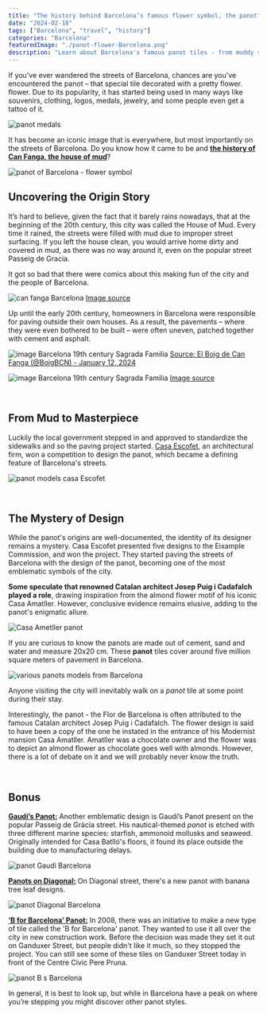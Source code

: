 ```yaml
---
title: "The history behind Barcelona’s famous flower symbol, the panot"
date: "2024-02-18"
tags: ["Barcelona", "travel", "history"]
categories: "Barcelona"
featuredImage: "./panot-flower-Barcelona.png"
description: "Learn about Barcelona's famous panot tiles - from muddy streets to city symbols. Discover their design secrets and the architects behind them."
---
```


If you've ever wandered the streets of Barcelona, chances are you've encountered the panot – that special tile decorated with a pretty flower. flower. Due to its popularity, it has started being used in many ways like souvenirs, clothing, logos, medals, jewelry, and some people even get a tattoo of it.

![panot medals](./panot-medals-barcelona.png)

It has become an iconic image that is everywhere, but most importantly on the streets of Barcelona. Do you know how it came to be and **<u>the history of Can Fanga, the house of mud</u>**?

![panot of Barcelona - flower symbol](./panot-flower-Barcelona.png)
<br />

## Uncovering the Origin Story

It’s hard to believe, given the fact that it barely rains nowadays, that at the beginning of the 20th century, this city was called the House of Mud. Every time it rained, the streets were filled with mud due to improper street surfacing. If you left the house clean, you would arrive home dirty and covered in mud, as there was no way around it, even on the popular street Passeig de Gracia.

It got so bad that there were comics about this making fun of the city and the people of Barcelona.

![can fanga Barcelona](./can-fanga-barcelona.png)
[Image source](https://raco.cat/index.php/TreballsComunicacio/article/view/243111/325780)

Up until the early 20th century, homeowners in Barcelona were responsible for paving outside their own houses. As a result, the pavements – where they were even bothered to be built – were often uneven, patched together with cement and asphalt.

<img alt="image Barcelona 19th century Sagrada Familia" draggable="true" src="https://pbs.twimg.com/media/GDo3uKEXsAApJkq?format=jpg&amp;name=900x900" class="css-9pa8cd" ></img>
[Source: El Boig de Can Fanga (@BoigBCN) - January 12, 2024](https://twitter.com/BoigBCN/status/1745769078126416026)

<img alt="image Barcelona 19th century Sagrada Familia" draggable="true" src="https://historiesdebcn.com/wp-content/uploads/2023/01/granvia.jpg" class="css-9pa8cd" ></img>
[Image source](https://historiesdebcn.com/can-fanga-quan-barcelona-era-la-ciutat-del-fang/)

<br />

## From Mud to Masterpiece

Luckily the local government stepped in and approved to standardize the sidewalks and so the paving project started. <a href="https://www.escofet.com/en" target="_blank" class="articleLink">Casa Escofet</a>, an architectural firm, won a competition to design the panot, which became a defining feature of Barcelona's streets.

![panot models casa Escofet](./panots-models-escofet.png)

<br/>

## The Mystery of Design

While the panot's origins are well-documented, the identity of its designer remains a mystery. Casa Escofet presented five designs to the Eixample Commission,
and won the project. They started paving the streets of Barcelona with the design of the panot, becoming one of the most emblematic symbols of the city.

**Some speculate that renowned Catalan architect Josep Puig i Cadafalch played a role**, drawing inspiration from the almond flower motif of his iconic Casa Amatller. However, conclusive evidence remains elusive, adding to the panot's enigmatic allure.

![Casa Ametller panot](./panot-casa-ametller.png)

If you are curious to know the panots are made out of cement, sand and water and measure 20x20 cm. These **panot** tiles cover around five million square meters of pavement in Barcelona.

![various panots models from Barcelona](./various-panots-models-barcelona.png)

Anyone visiting the city will inevitably walk on a *panot* tile at some point during their stay.

Interestingly, the panot - the Flor de Barcelona is often attributed to the famous Catalan architect Josep Puig i Cadafalch. The flower design is said to have been a copy of the one he instated in the entrance of his Modernist mansion Casa Amatller. Amatller was a chocolate owner and the flower was to depict an almond flower as chocolate goes well with almonds. However, there is a lot of debate on it and we will probably never know the truth.

<br/>

## Bonus

**<u>Gaudí’s Panot:</u>** Another emblematic design is Gaudí’s Panot present on the popular Passeig de Gràcia street. His nautical-themed *panot* is etched with three different marine species: starfish, ammonoid mollusks and seaweed. Originally intended for Casa Batlló's floors, it found its place outside the building due to manufacturing delays.

![panot Gaudi Barcelona](./panot-gaudi-barcelona.png)

**<u>Panots on Diagonal:</u>** On Diagonal street, there's a new panot with banana tree leaf designs.

![panot Diagonal Barcelona](./panot-Diagona-Barcelona.png)

**<u>‘B for Barcelona’ Panot:</u>** In 2008, there was an initiative to make a new type of tile called the 'B for Barcelona' panot. They wanted to use it all over the city in new construction work. Before the decision was made they set it out on Ganduxer Street, but people didn't like it much, so they stopped the project. You can still see some of these tiles on Ganduxer Street today in front of the Centre Civic Pere Pruna.

![panot B s Barcelona](./panot-b-Barcelona-2.png)

In general, it is best to look up, but while in Barcelona have a peak on where you’re stepping you might discover other panot styles.
